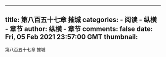 
---
title: 第八百五十七章 摧城
categories: 
    - 阅读
    - 纵横 - 章节
author: 纵横 - 章节
comments: false
date: Fri, 05 Feb 2021 23:57:00 GMT
thumbnail: 
---

<div>   
第八百五十七章 摧城  
</div>
            